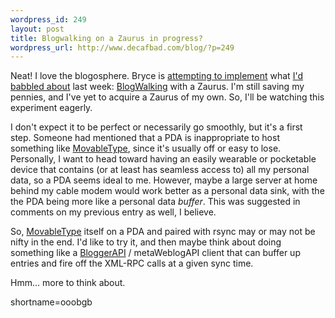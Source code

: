 ```yaml
--- 
wordpress_id: 249
layout: post
title: Blogwalking on a Zaurus in progress?
wordpress_url: http://www.decafbad.com/blog/?p=249
---
```

<p>Neat!  I love the blogosphere.  Bryce is <a href="http://radio.ntwizards.net/2002/09/10.html#a976">attempting to implement</a> what <a href="http://www.decafbad.com/news_archives/000270.phtml#000270">I'd babbled about</a> last week: <a href="http://www.decafbad.com/twiki/bin/view/Main/BlogWalking">BlogWalking</a> with a Zaurus.  I'm still saving my pennies, and I've yet to acquire a Zaurus of my own.  So, I'll be watching this experiment eagerly.</p>
<p>I don't expect it to be perfect or necessarily go smoothly, but it's a first step.  Someone had mentioned that a PDA is inappropriate to host something like <a href="http://www.decafbad.com/twiki/bin/view/Main/MovableType">MovableType</a>, since it's usually off or easy to lose.  Personally, I want to head toward having an easily wearable or pocketable device that contains (or at least has seamless access to) all my personal data, so a PDA seems ideal to me.  However, maybe a large server at  home behind my cable modem would work better as a personal data sink, with the the PDA being more like a personal data <i>buffer</i>.  This was suggested in comments on my previous entry as well, I believe.</p>
<p>So, <a href="http://www.decafbad.com/twiki/bin/view/Main/MovableType">MovableType</a> itself on a PDA and paired with rsync may or may not be nifty in the end.  I'd like to try it, and then maybe think about doing something like a <a href="http://www.decafbad.com/twiki/bin/view/Main/BloggerAPI">BloggerAPI</a> / metaWeblogAPI client that can buffer up entries and fire off the XML-RPC calls at a given sync time.</p>
<p>Hmm...  more to think about.</p>
<!--more-->
shortname=ooobgb
